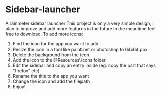 # Sidebar-launcher
A rainmeter sidebar launcher
This project is only a very simple design, I plan to improve and add more features in the future
In the meantime feel free to download.
To add more icons:
1. Find the icon for the app you want to add.
2. Resize the icon in a tool like paint.net or photoshop to 64x64 ppx
3. Delete the background from the icon
4. Add the icon to the @Resources\icons folder
5. Edit the sidebar and copy an entry inside (eg. copy the part that says "firefox" etc)
6. Rename the title to the app you want
7. Change the icon and add the filepath
8. Enjoy!
